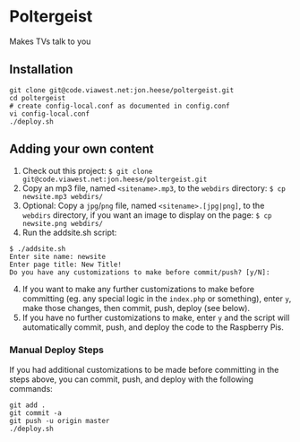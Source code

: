 # Poltergeist
Makes TVs talk to you

## Installation
```
git clone git@code.viawest.net:jon.heese/poltergeist.git
cd poltergeist
# create config-local.conf as documented in config.conf
vi config-local.conf
./deploy.sh
```

## Adding your own content
1. Check out this project:
   `$ git clone git@code.viawest.net:jon.heese/poltergeist.git`
2. Copy an mp3 file, named `<sitename>.mp3`, to the `webdirs` directory:
   `$ cp newsite.mp3 webdirs/`
3. Optional: Copy a `jpg`/`png` file, named `<sitename>.[jpg|png]`, to the `webdirs` directory, if you want an image to display on the page:
   `$ cp newsite.png webdirs/`
3. Run the addsite.sh script:
```
$ ./addsite.sh
Enter site name: newsite
Enter page title: New Title!
Do you have any customizations to make before commit/push? [y/N]:
```
4. If you want to make any further customizations to make before committing (eg. any special logic in the `index.php` or something), enter `y`, make those changes, then commit, push, deploy (see below).
5. If you have no further customizations to make, enter `y` and the script will automatically commit, push, and deploy the code to the Raspberry Pis.

### Manual Deploy Steps ###
If you had additional customizations to be made before committing in the steps above, you can commit, push, and deploy with the following commands:
```
git add .
git commit -a
git push -u origin master
./deploy.sh
```
